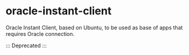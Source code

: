 # oracle-instant-client
Oracle Instant Client, based on Ubuntu, to be used as base of apps that requires Oracle connection.

::: Deprecated :::
